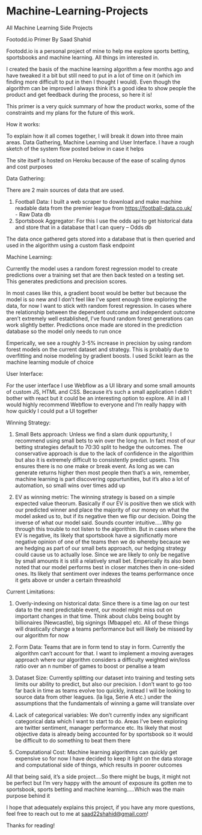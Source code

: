 # Machine-Learning-Projects
All Machine Learning Side Projects

Footodd.io Primer
By Saad Shahid

Footodd.io is a personal project of mine to help me explore sports betting, sportsbooks and machine learning. All things im interested in. 

I created the basis of the machine learning algorithm a few months ago and have tweaked it a bit but still need to put in a lot of time on it (which im finding more difficult to put in then I thought I would). Even though the algorithm can be improved I always think it’s a good idea to show people the product and get feedback during the process, so here it is!

This primer is a very quick summary of how the product works, some of the constraints and my plans for the future of this work. 

How it works:

To explain how it all comes together, I will break it down into three main areas. Data Gathering, Machine Learning and User Interface. I have a rough sketch of the system flow posted below in case it helps

The site itself is hosted on Heroku because of the ease of scaling dynos and cost purposes

Data Gathering:

There are 2 main sources of data that are used. 

1.	Football Data: I built a web scraper to download and make machine readable data from the premier league from https://football-data.co.uk/ - Raw Data db
2.	Sportsbook Aggregator: For this I use the odds api to get historical data and store that in a database that I can query – Odds db

The data once gathered gets stored into a database that is then queried and used in the algorithm using a custom flask endpoint

Machine Learning:

Currently the model uses a random forest regression model to create predictions over a training set that are then back tested on a testing set. This generates predictions and precision scores.

In most cases like this, a gradient boost would be better but because the model is so new and I don’t feel like I’ve spent enough time exploring the data, for now I want to stick with random forest regression. In cases where the relationship between the dependent outcome and independent outcome aren’t extremely well established, I’ve found random forest generations can work slightly better. Predictions once made are stored in the prediction database so the model only needs to run once 

Emperically, we see a roughly 3-5% increase in precision by using random forest models on the current dataset and strategy. This is probably due to overfitting and noise modeling by gradient boosts. I used Scikit learn as the machine learning module of choice 

User Interface:

For the user interface I use Webflow as a UI library and some small amounts of custom JS, HTML and CSS. Because it’s such a small application I didn’t bother with react but it could be an interesting option to explore. All in all I would highly recommend Webflow to everyone and I’m really happy with how quickly I could put a UI together


Winning Strategy:

1.	Small Bets approach: Unless we find a slam dunk oppurtunity, I recommend using small bets to win over the long run. In fact most of our betting strategies default to 70:30 split to hedge the outcomes. The conservative approach is due to the lack of confidence in the algorithim but also it is extremely difficult to consistently predict upsets. This ensures there is no one make or break event. As long as we can generate returns higher then most people then that’s a win, remember, machine learning is part discovering oppurtunities, but it’s also a lot of automation, so small wins over times add up

2.	EV as winning metric: The winning strategy is based on a simple expected value theorum. Basically if our EV is positive then we stick with our predicted winner and place the majority of our money on what the model asked us to, but if its negative then we flip our decision. Doing the inverse of what our model said. Sounds counter intuitive…..Why go through this trouble to not listen to the algorithim. But in cases where the EV is negative, its likely that sportsbook have a significnatly more negative opinion of one of the teams then we do whereby because we are hedging as part of our small bets approach, our hedging strategy could cause us to actually lose. Since we are likely to only be negative by small amounts it is still a relatively small bet. Emperically its also been noted that our model performs best in closer matches then in one-sided ones. Its likely that sentiment over indexes the teams performance once it gets above or under a certain threashold 

Current Limitations:

1.	Overly-indexing on historical data: Since there is a time lag on our test data to the next predictable event, our model might miss out on important changes in that time. Think about clubs being bought by billionaires (Newcastle), big signings (Mbappe) etc. All of these things will drastically change a teams performance but will likely be missed by our algorithm for now

2.	Form Data: Teams that are in form tend to stay in form. Currently the algorithm can’t account for that. I want to implement a moving averages approach where our algorithm considers a difficulty weighted win/loss ratio over an n number of games to boost or penalise a team

3.	Dataset Size: Currently splitting our dataset into training and testing sets limits our ability to predict, but also our precision. I don’t want to go too far back in time as teams evolve too quickly, instead I will be looking to source data from other leagues. (la liga, Serie A etc.) under the assumptions that the fundamentals of winning a game will translate over

4.	Lack of categorical variables: We don’t currently index any significant categorical data which I want to start to do. Areas I’ve been exploring are twitter sentiment, manager performance etc. Its likely that most objective data is already being accounted for by sportsbook so it would be difficult to do something to beat them there

5.	Computational Cost: Machine learning algorithms can quickly get expensive so for now I have decided to keep it light on the data storage and computational side of things, which results in poorer outcomes

All that being said, it’s a side project….So there might be bugs, it might not be perfect but I’m very happy with the amount of exposure its gotten me to sportsbook, sports betting and machine learning…..Which was the main purpose behind it

I hope that adequately explains this project, if you have any more questions, feel free to reach out to me at saad22shahid@gmail.com!

Thanks for reading!

